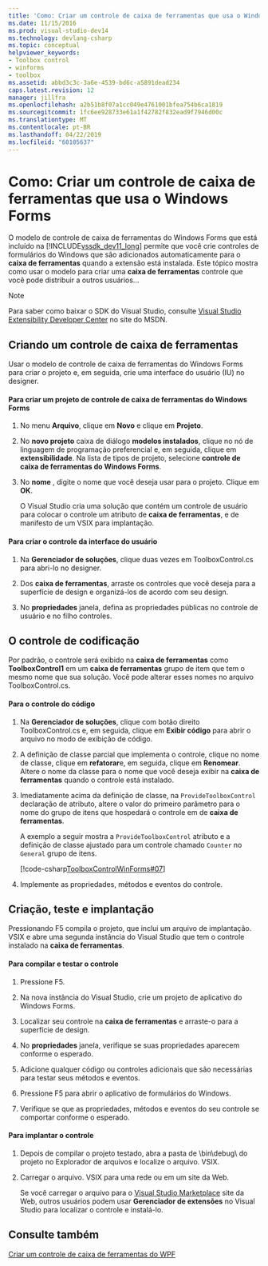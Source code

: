 ```yaml
---
title: 'Como: Criar um controle de caixa de ferramentas que usa o Windows Forms | Microsoft Docs'
ms.date: 11/15/2016
ms.prod: visual-studio-dev14
ms.technology: devlang-csharp
ms.topic: conceptual
helpviewer_keywords:
- Toolbox control
- winforms
- toolbox
ms.assetid: abbd3c3c-3a6e-4539-bd6c-a5891dead234
caps.latest.revision: 12
manager: jillfra
ms.openlocfilehash: a2b51b8f07a1cc049e4761001bfea754b6ca1819
ms.sourcegitcommit: 1fc6ee928733e61a1f42782f832ead9f7946d00c
ms.translationtype: MT
ms.contentlocale: pt-BR
ms.lasthandoff: 04/22/2019
ms.locfileid: "60105637"
---
```

# <a name="how-to-create-a-toolbox-control-that-uses-windows-forms"></a>Como: Criar um controle de caixa de ferramentas que usa o Windows Forms
O modelo de controle de caixa de ferramentas do Windows Forms que está incluído na [!INCLUDE[vssdk_dev11_long](../includes/vssdk-dev11-long-md.md)] permite que você crie controles de formulários do Windows que são adicionados automaticamente para o **caixa de ferramentas** quando a extensão está instalada. Este tópico mostra como usar o modelo para criar uma **caixa de ferramentas** controle que você pode distribuir a outros usuários...  
  
> [!NOTE]
>  Para saber como baixar o SDK do Visual Studio, consulte [Visual Studio Extensibility Developer Center](http://go.microsoft.com/fwlink/?linkid=121964) no site do MSDN.  
  
## <a name="creating-a-toolbox-control"></a>Criando um controle de caixa de ferramentas  
 Usar o modelo de controle de caixa de ferramentas do Windows Forms para criar o projeto e, em seguida, crie uma interface do usuário (IU) no designer.  
  
#### <a name="to-create-a-windows-forms-toolbox-control-project"></a>Para criar um projeto de controle de caixa de ferramentas do Windows Forms  
  
1. No menu **Arquivo**, clique em **Novo** e clique em **Projeto**.  
  
2. No **novo projeto** caixa de diálogo **modelos instalados**, clique no nó de linguagem de programação preferencial e, em seguida, clique em **extensibilidade**. Na lista de tipos de projeto, selecione **controle de caixa de ferramentas do Windows Forms**.  
  
3. No **nome** , digite o nome que você deseja usar para o projeto. Clique em **OK**.  
  
     O Visual Studio cria uma solução que contém um controle de usuário para colocar o controle um atributo de **caixa de ferramentas**, e de manifesto de um VSIX para implantação.  
  
#### <a name="to-build-the-control-ui"></a>Para criar o controle da interface do usuário  
  
1. Na **Gerenciador de soluções**, clique duas vezes em ToolboxControl.cs para abri-lo no designer.  
  
2. Dos **caixa de ferramentas**, arraste os controles que você deseja para a superfície de design e organizá-los de acordo com seu design.  
  
3. No **propriedades** janela, defina as propriedades públicas no controle de usuário e no filho controles.  
  
## <a name="coding-the-control"></a>O controle de codificação  
 Por padrão, o controle será exibido na **caixa de ferramentas** como **ToolboxControl1** em um **caixa de ferramentas** grupo de item que tem o mesmo nome que sua solução. Você pode alterar esses nomes no arquivo ToolboxControl.cs.  
  
#### <a name="to-code-the-control"></a>Para o controle do código  
  
1. Na **Gerenciador de soluções**, clique com botão direito ToolboxControl.cs e, em seguida, clique em **Exibir código** para abrir o arquivo no modo de exibição de código.  
  
2. A definição de classe parcial que implementa o controle, clique no nome de classe, clique em **refatorar**e, em seguida, clique em **Renomear**. Altere o nome da classe para o nome que você deseja exibir na **caixa de ferramentas** quando o controle está instalado.  
  
3. Imediatamente acima da definição de classe, na `ProvideToolboxControl` declaração de atributo, altere o valor do primeiro parâmetro para o nome do grupo de itens que hospedará o controle em de **caixa de ferramentas**.  
  
     A exemplo a seguir mostra a `ProvideToolboxControl` atributo e a definição de classe ajustado para um controle chamado `Counter` no `General` grupo de itens.  
  
     [!code-csharp[ToolboxControlWinForms#07](../snippets/csharp/VS_Snippets_VSSDK/toolboxcontrolwinforms/cs/toolboxcontrol.cs#07)]  
  
4. Implemente as propriedades, métodos e eventos do controle.  
  
## <a name="building-testing-and-deployment"></a>Criação, teste e implantação  
 Pressionando F5 compila o projeto, que inclui um arquivo de implantação. VSIX e abre uma segunda instância do Visual Studio que tem o controle instalado na **caixa de ferramentas**.  
  
#### <a name="to-build-and-test-the-control"></a>Para compilar e testar o controle  
  
1. Pressione F5.  
  
2. Na nova instância do Visual Studio, crie um projeto de aplicativo do Windows Forms.  
  
3. Localizar seu controle na **caixa de ferramentas** e arraste-o para a superfície de design.  
  
4. No **propriedades** janela, verifique se suas propriedades aparecem conforme o esperado.  
  
5. Adicione qualquer código ou controles adicionais que são necessárias para testar seus métodos e eventos.  
  
6. Pressione F5 para abrir o aplicativo de formulários do Windows.  
  
7. Verifique se que as propriedades, métodos e eventos do seu controle se comportar conforme o esperado.  
  
#### <a name="to-deploy-the-control"></a>Para implantar o controle  
  
1. Depois de compilar o projeto testado, abra a pasta de \bin\debug\ do projeto no Explorador de arquivos e localize o arquivo. VSIX.  
  
2. Carregar o arquivo. VSIX para uma rede ou em um site da Web.  
  
     Se você carregar o arquivo para o [Visual Studio Marketplace](https://marketplace.visualstudio.com/) site da Web, outros usuários podem usar **Gerenciador de extensões** no Visual Studio para localizar o controle e instalá-lo.  
  
## <a name="see-also"></a>Consulte também  
 [Criar um controle de caixa de ferramentas do WPF](../extensibility/creating-a-wpf-toolbox-control.md)